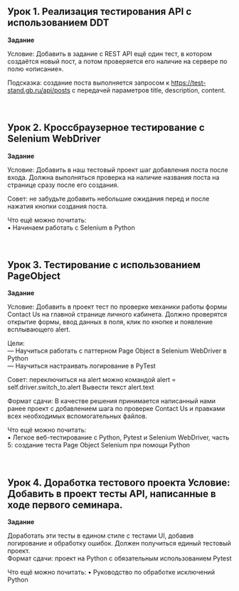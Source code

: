 ## Урок 1. Реализация тестирования API с использованием DDT  
**Задание**

Условие: Добавить в задание с REST API ещё один тест, в котором создаётся новый пост, а потом проверяется его наличие на сервере по полю «описание».

Подсказка: создание поста выполняется запросом к https://test-stand.gb.ru/api/posts с передачей параметров title, description, content.
<br>
<br>
<br>

## Урок 2. Кроссбраузерное тестирование с Selenium WebDriver  
**Задание**

Условие: Добавить в наш тестовый проект шаг добавления поста после входа. Должна выполняться проверка на наличие названия поста на странице сразу после его создания.

Совет: не забудьте добавить небольшие ожидания перед и после нажатия кнопки создания поста.

Что ещё можно почитать:  
• Начинаем работать с Selenium в Python
<br>
<br>
<br>

## Урок 3. Тестирование с использованием PageObject  
**Задание**

Условие: Добавить в проект тест по проверке механики работы формы Contact Us на главной странице личного кабинета. Должно проверятся открытие формы, ввод данных в поля, клик по кнопке и появление всплывающего alert.

Цели:  
— Научиться работать с паттерном Page Object в Selenium WebDriver в Python  
— Научиться настраивать логирование в PyTest

Совет: переключиться на alert можно командой alert = self.driver.switch_to.alert
Вывести текст alert.text

Формат сдачи: В качестве решения принимается написанный нами ранее проект с добавлением шага по проверке Contact Us и правками всех необходимых вспомогательных файлов.

Что ещё можно почитать:  
• Легкое веб-тестирование с Python, Pytest и Selenium WebDriver, часть 5: создание теста Page Object Selenium при помощи Python
<br>
<br>
<br>

## Урок 4. Доработка тестового проекта  Условие: Добавить в проект тесты API, написанные в ходе первого семинара.
**Задание**  

Доработать эти тесты в едином стиле с тестами UI, добавив логирование и обработку ошибок. Должен получиться единый тестовый проект.  
Формат сдачи: проект на Python с обязательным использованием Pytest

Что ещё можно почитать:
• Руководство по обработке исключений Python
